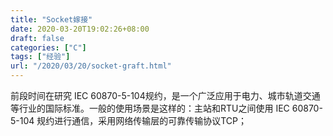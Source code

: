 ```yaml
---
title: "Socket嫁接"
date: 2020-03-20T19:02:26+08:00
draft: false
categories: ["C"]
tags: ["经验"]
url: "/2020/03/20/socket-graft.html"
---
```


前段时间在研究 IEC 60870-5-104规约，是一个广泛应用于电力、城市轨道交通等行业的国际标准。一般的使用场景是这样的：主站和RTU之间使用 IEC 60870-5-104 规约进行通信，采用网络传输层的可靠传输协议TCP；